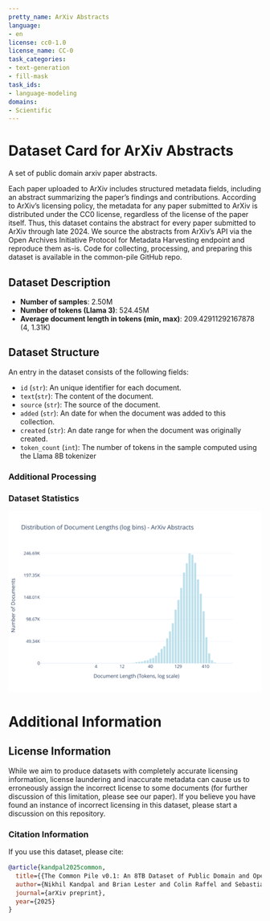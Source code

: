 ```yaml
---
pretty_name: ArXiv Abstracts
language:
- en
license: cc0-1.0
license_name: CC-0
task_categories:
- text-generation
- fill-mask
task_ids:
- language-modeling
domains:
- Scientific
---
```


# Dataset Card for ArXiv Abstracts

<!-- START-SHORT DESCRIPTION -->
A set of public domain arxiv paper abstracts.
<!-- END-SHORT DESCRIPTION -->

Each paper uploaded to ArXiv includes structured metadata fields, including an abstract summarizing the paper’s findings and contributions. According to ArXiv’s licensing policy, the metadata for any paper submitted to ArXiv is distributed under the CC0 license, regardless of the license of the paper itself. Thus, this dataset contains the abstract for every paper submitted to ArXiv through late 2024. We source the abstracts from ArXiv’s API via the Open Archives Initiative Protocol for Metadata Harvesting endpoint and reproduce them as-is. Code for collecting, processing, and preparing this dataset is available in the common-pile GitHub repo.




## Dataset Description

<!-- START-DESC-STATS -->
- **Number of samples**: 2.50M
- **Number of tokens (Llama 3)**: 524.45M
- **Average document length in tokens (min, max)**: 209.42911292167878 (4, 1.31K)
<!-- END-DESC-STATS -->


## Dataset Structure
An entry in the dataset consists of the following fields:

- `id` (`str`): An unique identifier for each document.
- `text`(`str`): The content of the document.
- `source` (`str`): The source of the document.
- `added` (`str`): An date for when the document was added to this collection.
- `created` (`str`): An date range for when the document was originally created.
- `token_count` (`int`): The number of tokens in the sample computed using the Llama 8B tokenizer


### Additional Processing


### Dataset Statistics

<!-- START-DATASET PLOTS -->
<p align="center">
<img src="./images/dist_document_length.svg" width="600" style="margin-right: 10px;" />
</p>
<!-- END-DATASET PLOTS -->


# Additional Information

## License Information
While we aim to produce datasets with completely accurate licensing information, license laundering and inaccurate metadata can cause us to erroneously assign the incorrect license to some documents (for further discussion of this limitation, please see our paper). If you believe you have found an instance of incorrect licensing in this dataset, please start a discussion on this repository.

### Citation Information

If you use this dataset, please cite:
```bibtex
@article{kandpal2025common,
  title={{The Common Pile v0.1: An 8TB Dataset of Public Domain and Openly Licensed Text}},
  author={Nikhil Kandpal and Brian Lester and Colin Raffel and Sebastian Majstorovic and Stella Biderman and Baber Abbasi and Luca Soldaini and Enrico Shippole and A. Feder Cooper and Aviya Skowron and Shayne Longpre and Lintang Sutawika and Alon Albalak and Zhenlin Xu and Guilherme Penedo and Loubna Ben  and Elie Bakouch and John David  and Honglu Fan and Dashiell Stander and Guangyu Song and Aaron Gokaslan and John Kirchenbauer and Tom Goldstein and Brian R and Bhavya Kailkhura and Tyler Murray},
  journal={arXiv preprint},
  year={2025}
}
```

